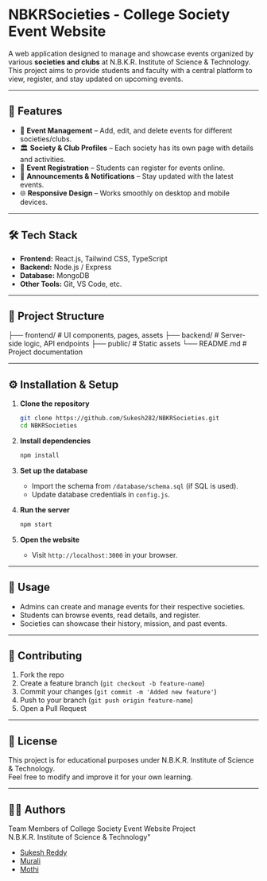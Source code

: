 # NBKRSocieties - College Society Event Website

A web application designed to manage and showcase events organized by various **societies and clubs** at N.B.K.R. Institute of Science & Technology.  
This project aims to provide students and faculty with a central platform to view, register, and stay updated on upcoming events.

---

## 🚀 Features

- 📅 **Event Management** – Add, edit, and delete events for different societies/clubs.
- 🏛 **Society & Club Profiles** – Each society has its own page with details and activities.
- 📝 **Event Registration** – Students can register for events online.
- 🔔 **Announcements & Notifications** – Stay updated with the latest events.
- 🌐 **Responsive Design** – Works smoothly on desktop and mobile devices.

---

## 🛠 Tech Stack

- **Frontend:** React.js, Tailwind CSS, TypeScript
- **Backend:** Node.js / Express
- **Database:** MongoDB
- **Other Tools:** Git, VS Code, etc.

---

## 📂 Project Structure

├── frontend/ # UI components, pages, assets
├── backend/ # Server-side logic, API endpoints
├── public/ # Static assets
└── README.md # Project documentation

---

## ⚙️ Installation & Setup

1. **Clone the repository**

   ```bash
   git clone https://github.com/Sukesh282/NBKRSocieties.git
   cd NBKRSocieties
   ```

2. **Install dependencies**

   ```bash
   npm install
   ```

3. **Set up the database**

   - Import the schema from `/database/schema.sql` (if SQL is used).
   - Update database credentials in `config.js`.

4. **Run the server**

   ```bash
   npm start
   ```

5. **Open the website**
   - Visit `http://localhost:3000` in your browser.

---

## 🎯 Usage

- Admins can create and manage events for their respective societies.
- Students can browse events, read details, and register.
- Societies can showcase their history, mission, and past events.

---

## 🤝 Contributing

1. Fork the repo
2. Create a feature branch (`git checkout -b feature-name`)
3. Commit your changes (`git commit -m 'Added new feature'`)
4. Push to your branch (`git push origin feature-name`)
5. Open a Pull Request

---

## 📜 License

This project is for educational purposes under N.B.K.R. Institute of Science & Technology.  
Feel free to modify and improve it for your own learning.

---

## 👨‍💻 Authors

Team Members of College Society Event Website Project  
N.B.K.R. Institute of Science & Technology"

- [Sukesh Reddy](https://github.com/Sukesh282)
- [Murali](https;//github.com/tobioffice)
- [Mothi](https://github.com/mothi-135)
